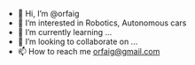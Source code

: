 - 👋 Hi, I’m @orfaig
- 👀 I’m interested in Robotics, Autonomous cars
- 🌱 I’m currently learning ...
- 💞️ I’m looking to collaborate on ...
- 📫 How to reach me orfaig@gmail.com

<!---
orfaig/orfaig is a ✨ special ✨ repository because its `README.md` (this file) appears on your GitHub profile.
You can click the Preview link to take a look at your changes.
--->
